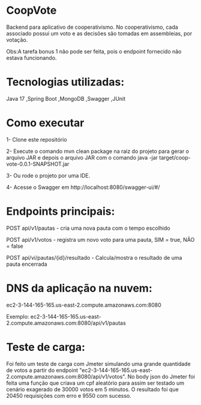 # CoopVote
Backend para aplicativo de cooperativismo. No cooperativismo, cada associado possui um voto e as decisões são tomadas em assembleias, por votação.

Obs:A tarefa bonus 1 não pode ser feita, pois o endpoint fornecido não estava funcionando.


# Tecnologias utilizadas:
Java 17
,Spring Boot
,MongoDB
,Swagger
,JUnit 


# Como executar
1- Clone este repositório

2- Execute o comando mvn clean package na raiz do projeto para gerar o arquivo JAR  e depois o arquivo JAR com o comando java -jar target/coop-vote-0.0.1-SNAPSHOT.jar

3- Ou rode o projeto por uma IDE.

4- Acesse o Swagger em http://localhost:8080/swagger-ui/#/



# Endpoints principais:

POST api/v1/pautas - cria uma nova pauta com o tempo escolhido

POST api/v1/votos - registra um novo voto para uma pauta, SIM = true, NÃO = false

POST api/vi/pautas/{id}/resultado - Calcula/mostra o resultado de uma pauta encerrada


# DNS da aplicação na nuvem:

ec2-3-144-165-165.us-east-2.compute.amazonaws.com:8080

Exemplo: ec2-3-144-165-165.us-east-2.compute.amazonaws.com:8080/api/v1/pautas


# Teste de carga: 

Foi feito um teste de carga com Jmeter simulando uma grande quantidade de votos a partir do endpoint "ec2-3-144-165-165.us-east-2.compute.amazonaws.com:8080/api/v1/votos". No body json do Jmeter foi feita uma função que criava um cpf aleatório para assim ser testado um cenário exagerado de 30000 votos em 5 minutos. O resultado foi que 20450 requisições com erro e 9550 com sucesso. 
